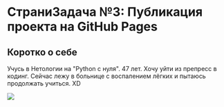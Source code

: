 # СтраниЗадача №3: Публикация проекта на GitHub Pages

## Коротко о себе

Учусь в Нетологии на "Python с нуля". 47 лет. Хочу уйти из препресс в кодинг.
Сейчас лежу в больнице с воспалением лёгких и пытаюсь продолжать учиться. XD

![](https://disk.yandex.ru/i/jQKoqWkEQX8tSA)
